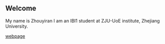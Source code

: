 ## Welcome 

My name is Zhouyiran 
I am an IBI1 student at ZJU-UoE institute, Zhejiang University.

[webpage](https://c.zju.edu.cn/) 
